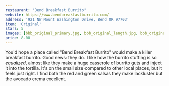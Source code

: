 ```yaml
---
restaurant: 'Bend Breakfast Burrito'
website: https://www.bendbreakfastburrito.com/
address: '921 NW Mount Washington Drive, Bend OR 97703'
item: 'Original'
stars: 5
images: [bbb_original_primary.jpg, bbb_original_length.jpg, bbb_original_package.jpg]
price: 8.00
---
```


You'd hope a place called "Bend Breakfast Burrito" would make a killer breakfast burrito. Good news: they do. I like how the burrito stuffing is so _equalized_, almost like they make a huge casserole of burrito guts and inject it into the tortilla. It's on the small size compared to other local places, but it feels just right. I find both the red and green salsas they make lackluster but the avocado crema excellent.

